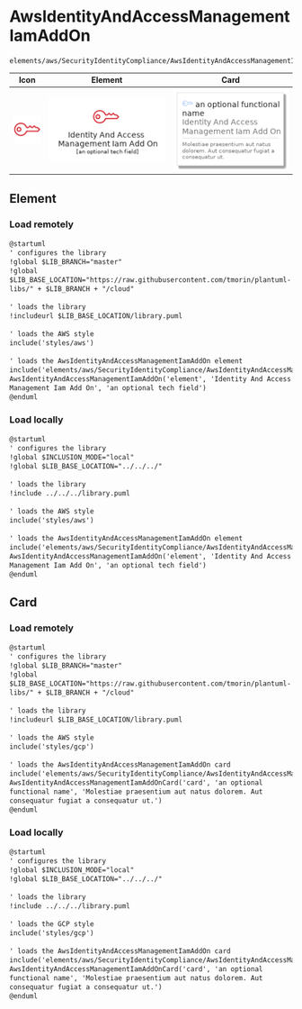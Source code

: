 # AwsIdentityAndAccessManagementIamAddOn
```text
elements/aws/SecurityIdentityCompliance/AwsIdentityAndAccessManagementIamAddOn
```
| Icon | Element | Card |
| :-: | :-: | --- |
| ![AwsIdentityAndAccessManagementIamAddOn icon](../../../icons/aws/SecurityIdentityCompliance/AwsIdentityAndAccessManagementIamAddOn.png) | ![AwsIdentityAndAccessManagementIamAddOn element](AwsIdentityAndAccessManagementIamAddOn.element.png) | ![AwsIdentityAndAccessManagementIamAddOn card](AwsIdentityAndAccessManagementIamAddOn.card.png) |
## Element
### Load remotely
```plantuml
@startuml
' configures the library
!global $LIB_BRANCH="master"
!global $LIB_BASE_LOCATION="https://raw.githubusercontent.com/tmorin/plantuml-libs/" + $LIB_BRANCH + "/cloud"

' loads the library
!includeurl $LIB_BASE_LOCATION/library.puml

' loads the AWS style
include('styles/aws')

' loads the AwsIdentityAndAccessManagementIamAddOn element
include('elements/aws/SecurityIdentityCompliance/AwsIdentityAndAccessManagementIamAddOn')
AwsIdentityAndAccessManagementIamAddOn('element', 'Identity And Access Management Iam Add On', 'an optional tech field')
@enduml
```
### Load locally
```plantuml
@startuml
' configures the library
!global $INCLUSION_MODE="local"
!global $LIB_BASE_LOCATION="../../../"

' loads the library
!include ../../../library.puml

' loads the AWS style
include('styles/aws')

' loads the AwsIdentityAndAccessManagementIamAddOn element
include('elements/aws/SecurityIdentityCompliance/AwsIdentityAndAccessManagementIamAddOn')
AwsIdentityAndAccessManagementIamAddOn('element', 'Identity And Access Management Iam Add On', 'an optional tech field')
@enduml
```
## Card
### Load remotely
```plantuml
@startuml
' configures the library
!global $LIB_BRANCH="master"
!global $LIB_BASE_LOCATION="https://raw.githubusercontent.com/tmorin/plantuml-libs/" + $LIB_BRANCH + "/cloud"

' loads the library
!includeurl $LIB_BASE_LOCATION/library.puml

' loads the AWS style
include('styles/gcp')

' loads the AwsIdentityAndAccessManagementIamAddOn card
include('elements/aws/SecurityIdentityCompliance/AwsIdentityAndAccessManagementIamAddOn')
AwsIdentityAndAccessManagementIamAddOnCard('card', 'an optional functional name', 'Molestiae praesentium aut natus dolorem. Aut consequatur fugiat a consequatur ut.')
@enduml
```
### Load locally
```plantuml
@startuml
' configures the library
!global $INCLUSION_MODE="local"
!global $LIB_BASE_LOCATION="../../../"

' loads the library
!include ../../../library.puml

' loads the GCP style
include('styles/gcp')

' loads the AwsIdentityAndAccessManagementIamAddOn card
include('elements/aws/SecurityIdentityCompliance/AwsIdentityAndAccessManagementIamAddOn')
AwsIdentityAndAccessManagementIamAddOnCard('card', 'an optional functional name', 'Molestiae praesentium aut natus dolorem. Aut consequatur fugiat a consequatur ut.')
@enduml
```
